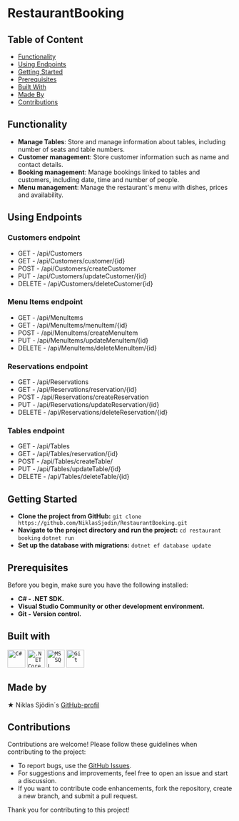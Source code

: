 # RestaurantBooking

## Table of Content
- [Functionality](#functionality)
- [Using Endpoints](#using-endpoints)
- [Getting Started](#getting-started)
- [Prerequisites](#prerequisites)
- [Built With](#built-with)
- [Made By](#made-by)
- [Contributions](#contributions)

## Functionality
- **Manage Tables**: Store and manage information about tables, including number of seats and table numbers.
- **Customer management**: Store customer information such as name and contact details.
- **Booking management**: Manage bookings linked to tables and customers, including date, time and number of people.
- **Menu management**: Manage the restaurant's menu with dishes, prices and availability.

## Using Endpoints
### Customers endpoint
- GET - /api/Customers
- GET - /api/Customers/customer/{id}
- POST - /api/Customers/createCustomer
- PUT - /api/Customers/updateCustomer/{id}
- DELETE - /api/Customers/deleteCustomer{id}

### Menu Items endpoint
- GET - /api/MenuItems
- GET - /api/MenuItems/menuItem/{id}
- POST - /api/MenuItems/createMenuItem
- PUT - /api/MenuItems/updateMenuItem/{id}
- DELETE - /api/MenuItems/deleteMenuItem/{id}

### Reservations endpoint
- GET - /api/Reservations
- GET - /api/Reservations/reservation/{id}
- POST - /api/Reservations/createReservation
- PUT - /api/Reservations/updateReservation/{id}
- DELETE - /api/Reservations/deleteReservation/{id}

### Tables endpoint
- GET - /api/Tables
- GET - /api/Tables/reservation/{id}
- POST - /api/Tables/createTable/
- PUT - /api/Tables/updateTable/{id}
- DELETE - /api/Tables/deleteTable/{id}

## Getting Started
- **Clone the project from GitHub:**
```git clone https://github.com/NiklasSjodin/RestaurantBooking.git``` 
- **Navigate to the project directory and run the project:**
```cd restaurant booking```
```dotnet run```
- **Set up the database with migrations:**
```dotnet ef database update```

## Prerequisites
Before you begin, make sure you have the following installed:

- **C# - .NET SDK.**
- **Visual Studio Community or other development environment.**
- **Git - Version control.**

## Built with
<div >
  <code><img width="40" src="https://user-images.githubusercontent.com/25181517/121405384-444d7300-c95d-11eb-959f-913020d3bf90.png" alt="C#" title="C#"/></code>
  <code><img width="40" src="https://user-images.githubusercontent.com/25181517/121405754-b4f48f80-c95d-11eb-8893-fc325bde617f.png" alt=".NET Core" title=".NET Core"/></code>
  <code><img width="40" src="https://github.com/marwin1991/profile-technology-icons/assets/19180175/3b371807-db7c-45b4-8720-c0cfc901680a" alt="MSSQL" title="MSSQL"/></code>
	<code><img width="40" src="https://user-images.githubusercontent.com/25181517/192108372-f71d70ac-7ae6-4c0d-8395-51d8870c2ef0.png" alt="Git" title="Git"/></code>
</div>

## Made by
&#9733; Niklas Sjödin´s [GitHub-profil](https://github.com/NiklasSjodin) <br>

## Contributions
Contributions are welcome! Please follow these guidelines when contributing to the project:

- To report bugs, use the [GitHub Issues](https://github.com/NiklasSjodin/RestaurantBooking/issues).
- For suggestions and improvements, feel free to open an issue and start a discussion.
- If you want to contribute code enhancements, fork the repository, create a new branch, and submit a pull request.

Thank you for contributing to this project!
